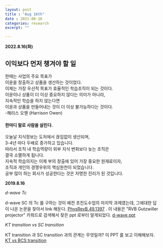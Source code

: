 ```yaml
---
layout: post
title : "Aug 16th"
date : 2021-08-16
categories: research
excerpt: ""

---
```

 
 **2022.8.16(화)**
 
 ## 이익보다 먼저 챙겨야 할 일  
 한때는 사업의 주요 목표가  
 이윤을 창출하고 상품을 생산하는 것이었다.  
 이제는 가장 우선적 목표가 효율적인 학습조직이 되는 것이다.  
 이윤이나 상품이 더 이상 중요하지 않다는 의미가 아니라,  
 지속적인 학습을 하지 않는다면  
 이윤과 상품을 만들어내는 것이 더 이상 불가능하다는 것이다.  
 -해리스 오웬 (Harrison Owen)  
 
 
 #### 한마디 말로 사람을 살린다.  
 오늘날 지식정보는 도처에서 끊임없이 생산되며,  
 3-4년 마다 두배로 증가하고 있습니다.  
 따라서 조직 내 학습역량이 외부 지식 변화보다 늦는 조직은  
 결국 소멸하게 됩니다.  
 지속적 학습의지는 이제 부의 창출에 있어 가장 중요한 원재료이자,  
 조직과 개인의 경쟁우위의 핵심원천이 되었습니다.  
 공부 많이 하는 회사가 성공한다는 것은 자명한 진리가 된 것입니다.  
  
 
 
 **2019.8.16**
 
 *d-wave Tc*
 
 
 d-wave SC 의 Tc 를 구하는 것이 예전 초전도수업의 마지막 과제였는데, 그에대한 답이 나온 논문을 찾아서 link 해둔다. [PhysRevB.49.1397](https://journals.aps.org/prb/abstract/10.1103/PhysRevB.49.1397) . 이 내용은 "RVB Gutzwiller projector" 키워드로 검색해서 찾은 ppt 로부터 알게되었다. [d-wave ppt](/todo/images/d-wave.pdf)
 
 *KT transition vs SC transition*
 
  KT transition 과 SC transition 과의 관계는 무엇일까? 이 PPT 를 보고 이해해보자. [KT vs BCS transition](/todo/images/KT-BCS.pdf)